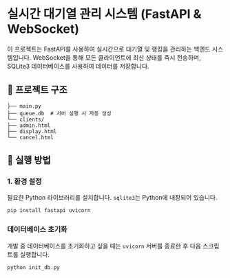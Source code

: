 # 실시간 대기열 관리 시스템 (FastAPI & WebSocket)

이 프로젝트는 FastAPI를 사용하여 실시간으로 대기열 및 랭킹을 관리하는 백엔드 시스템입니다. WebSocket을 통해 모든 클라이언트에 최신 상태를 즉시 전송하며, SQLite3 데이터베이스를 사용하여 데이터를 저장합니다.

## 📁 프로젝트 구조
```
├── main.py
├── queue.db  # 서버 실행 시 자동 생성
└── clients/
├── admin.html
├── display.html
└── cancel.html
```

## 🚀 실행 방법

### 1. 환경 설정
필요한 Python 라이브러리를 설치합니다. `sqlite3`는 Python에 내장되어 있습니다.

```bash
pip install fastapi uvicorn
```
### 데이터베이스 초기화
개발 중 데이터베이스를 초기화하고 싶을 때는 `uvicorn` 서버를 종료한 후 다음 스크립트를 실행합니다.

```bash
python init_db.py
```